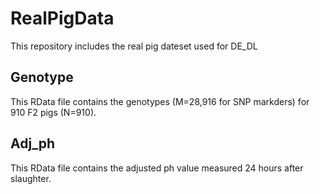 # RealPigData
This repository includes the real pig dateset used for DE_DL


## Genotype

This RData file contains the genotypes (M=28,916 for SNP markders) for 910 F2 pigs (N=910).

## Adj_ph

This RData file contains the adjusted ph value measured 24 hours after slaughter.

